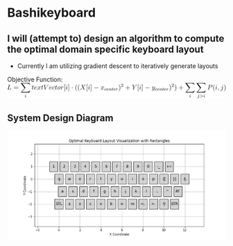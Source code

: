 # Bashikeyboard
## I will (attempt to) design an algorithm to compute the optimal domain specific keyboard layout
- Currently I am utilizing gradient descent to iteratively generate layouts

Objective Function:
![image](./assets/CodeCogsEqn.svg)

## System Design Diagram
![image](./assets/QWERTY_layout.png)
